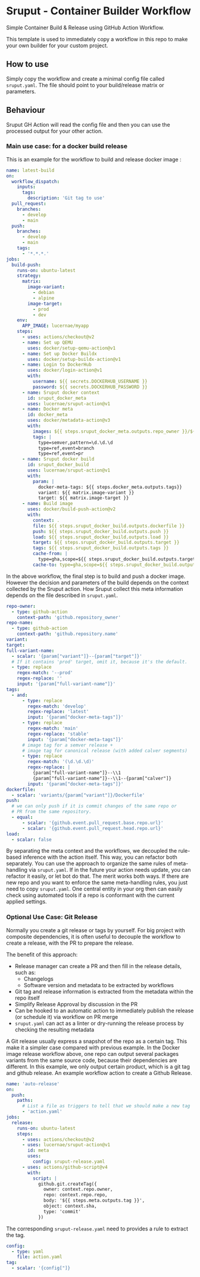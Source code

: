 # Sruput - Container Builder Workflow

Simple Container Build & Release using GitHub Action Workflow.

This template is used to immediately copy a workflow in this repo to make your own builder for your custom project.

## How to use

Simply copy the workflow and create a minimal config file called `sruput.yaml`. 
The file should point to your build/release matrix or parameters.

## Behaviour

Sruput GH Action will read the config file and then you can use the processed output for your 
other action.

### Main use case: for a docker build release

This is an example for the workflow to build and release docker image :

```yaml
name: latest-build
on:
  workflow_dispatch:
    inputs:
      tags:
        description: 'Git tag to use'
  pull_request:
    branches:
      - develop
      - main
  push:
    branches:
      - develop
      - main
    tags:
      - '*.*.*.'
jobs:
  build-push:
    runs-on: ubuntu-latest
    strategy:
      matrix:
        image-variant:
          - debian
          - alpine
        image-target:
          - prod
          - dev
    env:
      APP_IMAGE: lucernae/myapp
    steps:
      - uses: actions/checkout@v2
      - name: Set up QEMU
        uses: docker/setup-qemu-action@v1
      - name: Set up Docker Buildx
        uses: docker/setup-buildx-action@v1
      - name: Login to DockerHub
        uses: docker/login-action@v1
        with:
          username: ${{ secrets.DOCKERHUB_USERNAME }}
          password: ${{ secrets.DOCKERHUB_PASSWORD }}
      - name: Sruput docker context
        id: sruput_docker_meta
        uses: lucernae/sruput-action@v1
      - name: Docker meta
        id: docker_meta
        uses: docker/metadata-action@v3
        with:
          images: ${{ steps.sruput_docker_meta.outputs.repo_owner }}/${{ steps.sruput_docker_meta.outputs.repo_name }}
          tags: |
            type=semver,pattern=\d.\d.\d
            type=ref,event=branch
            type=ref,event=pr
      - name: Sruput docker build
        id: sruput_docker_build
        uses: lucernae/sruput-action@v1
        with:
          param: |
            docker-meta-tags: ${{ steps.docker_meta.outputs.tags}}
            variant: ${{ matrix.image-variant }}
            target: ${{ matrix.image-target }}
      - name: Build image
        uses: docker/build-push-action@v2
        with:
          context: .
          file: ${{ steps.sruput_docker_build.outputs.dockerfile }}
          push: ${{ steps.sruput_docker_build.outputs.push }}
          load: ${{ steps.sruput_docker_build.outputs.load }}
          target: ${{ steps.sruput_docker_build.outputs.target }}
          tags: ${{ steps.sruput_docker_build.outputs.tags }}
          cache-from: |
            type=gha,scope=${{ steps.sruput_docker_build.outputs.target }}
          cache-to: type=gha,scope=${{ steps.sruput_docker_build.outputs.target }}
```

In the above workflow, the final step is to build and push a docker image. 
However the decision and parameters of the build depends on the context collected
by the Sruput action. How Sruput collect this meta information depends on the file
described in `sruput.yaml`.

```yaml
repo-owner:
  - type: github-action
    context-path: 'github.repository_owner'
repo-name: 
  - type: github-action
    context-path: 'github.repository.name'
variant:
target:
full-variant-name:
  - scalar: '{param["variant"]}--{param["target"]}'
  # If it contains 'prod' target, omit it, because it's the default.
  - type: replace
    regex-match: '--prod'
    regex-replace: ''
    input: '{param["full-variant-name"]}'
tags:
  - and:
      - type: replace
        regex-match: 'develop'
        regex-replace: 'latest'
        input: '{param["docker-meta-tags"]}'
      - type: replace
        regex-match: 'main'
        regex-replace: 'stable'
        input: '{param["docker-meta-tags"]}'
      # image tag for a semver release +
      # image tag for canonical release (with added calver segments)
      - type: replace
        regex-match: '(\d.\d.\d)'
        regex-replace: |
          {param["full-variant-name"]}--\\1
          {param["full-variant-name"]}--\\1--{param["calver"]}
        input: '{param["docker-meta-tags"]}'
dockerfile:
  - scalar: 'variants/{param["variant"]}/Dockerfile'
push:
  # we can only push if it is commit changes of the same repo or
  # PR from the same repository.
  - equal:
      - scalar: '{github.event.pull_request.base.repo.url}'
      - scalar: '{github.event.pull_request.head.repo.url}'
load:
  - scalar: false
```

By separating the meta context and the workflows, we decoupled the rule-based inference with the action itself.
This way, you can refactor both separately. You can use the approach to organize the same rules of meta-handling via `sruput.yaml`.
If in the future your action needs update, you can refactor it easily, or let bot do that.
The merit works both ways. If there are new repo and you want to enforce the same meta-handling rules, you just need to copy `sruput.yaml`.
One central entity in your org then can easily check using automated tools if a repo is conformant with the current applied settings.

### Optional Use Case: Git Release

Normally you create a git release or tags by yourself. For big project with composite dependencies, it is often useful to decouple the 
workflow to create a release, with the PR to prepare the release.

The benefit of this approach:
 - Release manager can create a PR and then fill in the release details, such as:
    - Changelogs
    - Software version and metadata to be extracted by workflows
 - Git tag and release information is extracted from the metadata within the repo itself
 - Simplify Release Approval by discussion in the PR
 - Can be hooked to an automatic action to immediately publish the release (or schedule it) via workflow on PR merge
 - `sruput.yaml` can act as a linter or dry-running the release process by checking the resulting metadata

A Git release usually express a snapshot of the repo as a certain tag. This make it a simpler case compared with previous example.
In the Docker image release workflow above, one repo can output several packages variants from the same source code, because their 
dependencies are different. In this example, we only output certain product, which is a git tag and github release.
An example workflow action to create a Github Release.

```yaml
name: 'auto-release'
on:
  push:
    paths:
      # List a file as triggers to tell that we should make a new tag
      - 'action.yaml'
jobs:
  release:
    runs-on: ubuntu-latest
    steps:
      - uses: actions/checkout@v2
      - uses: lucernae/sruput-action@v1
        id: meta
        uses:
          config: sruput-release.yaml
      - uses: actions/github-script@v4
        with:
          script: |
            github.git.createTag({
              owner: context.repo.owner,
              repo: context.repo.repo,
              body: '${{ steps.meta.outputs.tag }}',
              object: context.sha,
              type: 'commit'
            })
```

The corresponding `sruput-release.yaml` need to provides a rule to extract the tag.

```yaml
config:
  - type: yaml
    file: action.yaml
tag:
  - scalar: '{config["]}
```
